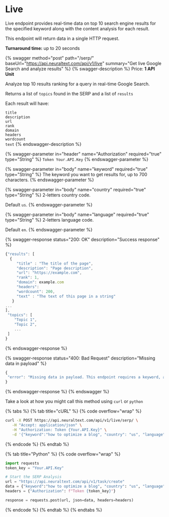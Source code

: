 # Live

Live endpoint provides real-time data on top 10 search engine results for the specified keyword along with the content analysis for each result.

This endpoint will return data in a single HTTP request.

**Turnaround time:** up to 20 seconds

{% swagger method="post" path="/serp/" baseUrl="https://api.neuraltext.com/api/v1/live" summary="Get live Google Search and analyze results" %}
{% swagger-description %}
Price: **1 API Unit**

Analyze top 10 results ranking for a query in real-time Google Search.

Returns a list of `topics` found in the SERP and a list of `results`

Each result will have:

`title`\
`description`\
`url`\
`rank`\
`domain`\
`headers`\
`wordcount`\
`text`
{% endswagger-description %}

{% swagger-parameter in="header" name="Authorization" required="true" type="String" %}
`Token Your.API.Key`
{% endswagger-parameter %}

{% swagger-parameter in="body" name="keyword" required="true" type="String" %}
The keyword you want to get results for, up to 700 characters. 
{% endswagger-parameter %}

{% swagger-parameter in="body" name="country" required="true" type="String" %}
2-letters country code.

Default `us`.
{% endswagger-parameter %}

{% swagger-parameter in="body" name="language" required="true" type="String" %}
2-letters language code.

Default `en`.
{% endswagger-parameter %}

{% swagger-response status="200: OK" description="Success response" %}
```javascript
{"results": [
  {
     "title" : "The title of the page",
     "description": "Page description",
     "url": "https://example.com",
     "rank": 1,
     "domain": example.com
     "headers": 
     "wordcount": 200,
     "text" : "The text of this page in a string"
   }
...
],
 "topics": [
    "Topic 1",
    "Topic 2",
    ...
 ]
}
```
{% endswagger-response %}

{% swagger-response status="400: Bad Request" description="Missing data in payload" %}
```javascript
{
 "error": "Missing data in payload. This endpoint requires a keyword, a country (2-digit country code) and a language (2-digit language code)."
}
```
{% endswagger-response %}
{% endswagger %}

Take a look at how you might call this method using `curl` or `python`

{% tabs %}
{% tab title="cURL" %}
{% code overflow="wrap" %}
```bash
curl -X POST https://api.neuraltext.com/api/v1/live/serp/ \
   -H "Accept: application/json" \
   -H "Authorization: Token {Your.API.Key}" \
   -d '{"keyword":"how to optimize a blog", "country": "us", "language": "en"}'
```
{% endcode %}
{% endtab %}

{% tab title="Python" %}
{% code overflow="wrap" %}
```python
import requests
token_key = "Your.API.Key"

# Start the SERP Analysis
url = "https://api.neuraltext.com/api/v1/task/create"
data = {"keyword":"how to optimize a blog", "country": "us", "language": "en"}
headers = {"Authorization": f"Token {token_key}"}

response = requests.post(url, json=data, headers=headers)
```
{% endcode %}
{% endtab %}
{% endtabs %}

###
